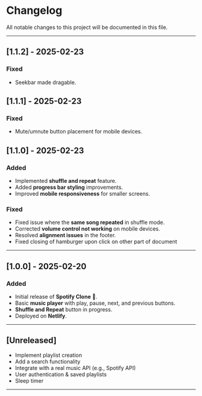 # Changelog

All notable changes to this project will be documented in this file.

---
## [1.1.2] - 2025-02-23
### Fixed
- Seekbar made dragable.

## [1.1.1] - 2025-02-23
### Fixed
- Mute/umnute button placement for mobile devices.


## [1.1.0] - 2025-02-23
### Added
- Implemented **shuffle and repeat** feature.
- Added **progress bar styling** improvements.
- Improved **mobile responsiveness** for smaller screens.

### Fixed
- Fixed issue where the **same song repeated** in shuffle mode.
- Corrected **volume control not working** on mobile devices.
- Resolved **alignment issues** in the footer.
- Fixed closing of hamburger upon click on other part of document

---
## [1.0.0] - 2025-02-20
### Added
- Initial release of **Spotify Clone** 🎵.
- Basic **music player** with play, pause, next, and previous buttons.
- **Shuffle and Repeat** button in progress.
- Deployed on **Netlify**.

---

## [Unreleased]
- Implement playlist creation
- Add a search functionality
- Integrate with a real music API (e.g., Spotify API)
- User authentication & saved playlists
- Sleep timer 

---

